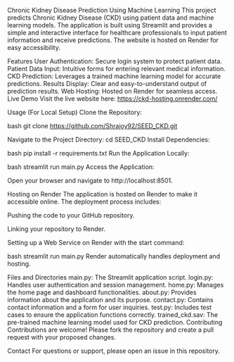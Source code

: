 Chronic Kidney Disease Prediction Using Machine Learning
This project predicts Chronic Kidney Disease (CKD) using patient data and machine learning models. The application is built using Streamlit and provides a simple and interactive interface for healthcare professionals to input patient information and receive predictions. The website is hosted on Render for easy accessibility.

Features
User Authentication: Secure login system to protect patient data.
Patient Data Input: Intuitive forms for entering relevant medical information.
CKD Prediction: Leverages a trained machine learning model for accurate predictions.
Results Display: Clear and easy-to-understand output of prediction results.
Web Hosting: Hosted on Render for seamless access.
Live Demo
Visit the live website here: https://ckd-hosting.onrender.com/

Usage (For Local Setup)
Clone the Repository:

bash
git clone https://github.com/Shrajoy92/SEED_CKD.git

Navigate to the Project Directory:
cd SEED_CKD
Install Dependencies:

bash
pip install -r requirements.txt
Run the Application Locally:

bash
streamlit run main.py
Access the Application:

Open your browser and navigate to 
http://localhost:8501.

Hosting on Render
The application is hosted on Render to make it accessible online. The deployment process includes:

Pushing the code to your GitHub repository.

Linking your repository to Render.

Setting up a Web Service on Render with the start command:

bash
streamlit run main.py
Render automatically handles deployment and hosting.

Files and Directories
main.py: The Streamlit application script.
login.py: Handles user authentication and session management.
home.py: Manages the home page and dashboard functionalities.
about.py: Provides information about the application and its purpose.
contact.py: Contains contact information and a form for user inquiries.
test.py: Includes test cases to ensure the application functions correctly.
trained_ckd.sav: The pre-trained machine learning model used for CKD prediction.
Contributing
Contributions are welcome! Please fork the repository and create a pull request with your proposed changes.

Contact
For questions or support, please open an issue in this repository.
